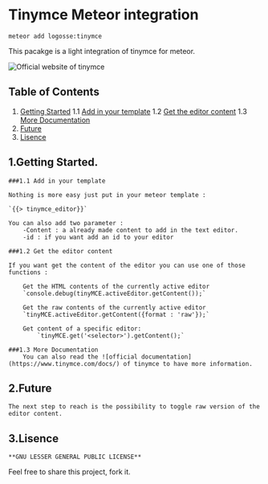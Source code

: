 # Tinymce Meteor integration

`meteor add logosse:tinymce`

This pacakge is a light integration of tinymce for meteor.

![Official website of tinymce](https://www.tinymce.com)

## Table of Contents
1. [Getting Started](#getting-started)
	1.1 [Add in your template](#Add-in-your-template)
	1.2 [Get the editor content](#Get-the-editor-content)
	1.3 [More Documentation](#More-Documentation)
2. [Future](#Future)
3. [Lisence](#Lisence)

## 1.Getting Started.

	###1.1 Add in your template

	Nothing is more easy just put in your meteor template :

	`{{> tinymce_editor}}`

	You can also add two parameter :
		-Content : a already made content to add in the text editor. 
		-id : if you want add an id to your editor

  	###1.2 Get the editor content

  	If you want get the content of the editor you can use one of those functions :

  	 	Get the HTML contents of the currently active editor
		`console.debug(tinyMCE.activeEditor.getContent());`

		Get the raw contents of the currently active editor
		`tinyMCE.activeEditor.getContent({format : 'raw'});`

		Get content of a specific editor:
			`tinyMCE.get('<selector>').getContent();`

	###1.3 More Documentation
		You can also read the ![official documentation](https://www.tinymce.com/docs/) of tinymce to have more information.

## 2.Future

	The next step to reach is the possibility to toggle raw version of the editor content.

## 3.Lisence

	**GNU LESSER GENERAL PUBLIC LICENSE**

Feel free to share this project, fork it.